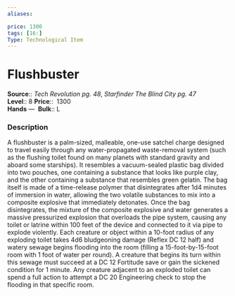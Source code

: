 ```yaml
---
aliases: 

price: 1300
tags: [16:]
Type: Technological Item
---
```


# Flushbuster

**Source**:: _Tech Revolution pg. 48_, _Starfinder The Blind City pg. 47_  
**Level**:: 8
**Price**::  1300  
**Hands** — 
**Bulk**:: L

### Description

A flushbuster is a palm-sized, malleable, one-use satchel charge designed to travel easily through any water-propagated waste-removal system (such as the flushing toilet found on many planets with standard gravity and aboard some starships). It resembles a vacuum-sealed plastic bag divided into two pouches, one containing a substance that looks like purple clay, and the other containing a substance that resembles green gelatin. The bag itself is made of a time-release polymer that disintegrates after 1d4 minutes of immersion in water, allowing the two volatile substances to mix into a composite explosive that immediately detonates. Once the bag disintegrates, the mixture of the composite explosive and water generates a massive pressurized explosion that overloads the pipe system, causing any toilet or latrine within 100 feet of the device and connected to it via pipe to explode violently. Each creature or object within a 10-foot radius of any exploding toilet takes 4d6 bludgeoning damage (Reflex DC 12 half) and watery sewage begins flooding into the room (filling a 15-foot-by-15-foot room with 1 foot of water per round). A creature that begins its turn within this sewage must succeed at a DC 12 Fortitude save or gain the sickened condition for 1 minute. Any creature adjacent to an exploded toilet can spend a full action to attempt a DC 20 Engineering check to stop the flooding in that specific room.
